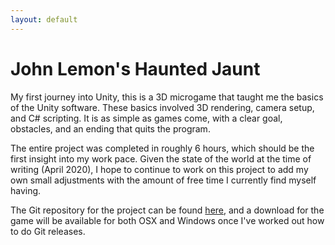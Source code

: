 ```yaml
---
layout: default
---
```


# John Lemon's Haunted Jaunt

My first journey into Unity, this is a 3D microgame that taught me the basics of the Unity software. These basics involved 3D rendering, camera setup, and C# scripting. It is as simple as games come, with a clear goal, obstacles, and an ending that quits the program.

The entire project was completed in roughly 6 hours, which should be the first insight into my work pace. Given the state of the world at the time of writing (April 2020), I hope to continue to work on this project to add my own small adjustments with the amount of free time I currently find myself having.

The Git repository for the project can be found [here](https://github.com/JacquesBrangeon/JacquesBrangeon.github.io/tree/master/john_lemons_haunted_jaunt), and a download for the game will be available for both OSX and Windows once I've worked out how to do Git releases.
